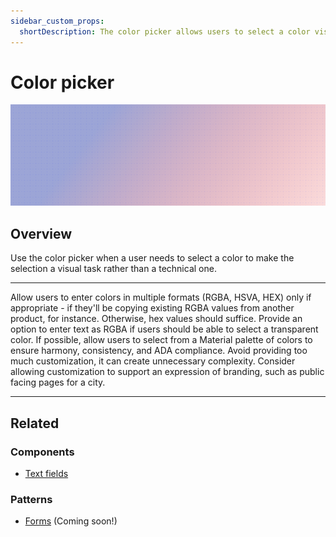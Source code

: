 ```yaml
---
sidebar_custom_props:
  shortDescription: The color picker allows users to select a color visually. It can produce values in formats such as Hex, RGBA and HSV.
---
```


# Color picker

<ComponentVisual storybookUrl="https://forge.tylerdev.io/main/?path=/story/components-color-picker--default">

![](./images/color-picker.png)

</ComponentVisual>

## Overview

Use the color picker when a user needs to select a color to make the selection a visual task rather than a technical one.

---

<DoDontGrid>
  <DoDontTextSection>
    <DoDontText type="do">Allow users to enter colors in multiple formats (RGBA, HSVA, HEX) only if appropriate - if they'll be copying existing RGBA values from another product, for instance. Otherwise, hex values should suffice.  </DoDontText>
    <DoDontText type="do">Provide an option to enter text as RGBA if users should be able to select a transparent color. </DoDontText>
    <DoDontText type="do">If possible, allow users to select from a Material palette of colors to ensure harmony, consistency, and ADA compliance.</DoDontText>
  </DoDontTextSection>
  <DoDontTextSection>
    <DoDontText type="dont">Avoid providing too much customization, it can create unnecessary complexity. Consider allowing customization to support an expression of branding, such as public facing pages for a city.</DoDontText>
  </DoDontTextSection>
</DoDontGrid>

---

## Related

### Components

- [Text fields](/components/fields/text-field)

### Patterns

- [Forms](#) (Coming soon!)
